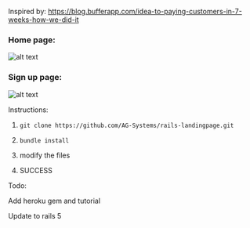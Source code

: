 Inspired by: https://blog.bufferapp.com/idea-to-paying-customers-in-7-weeks-how-we-did-it


### Home page:


![alt text](https://puu.sh/xWVHH/b8285bc5f5.png)


### Sign up page:

![alt text](https://puu.sh/xWVJl/a6e3abe0a8.png)


Instructions:

1) `git clone https://github.com/AG-Systems/rails-landingpage.git`


2) `bundle install`


3) modify the files


4) SUCCESS



Todo:

Add heroku gem and tutorial

Update to rails 5